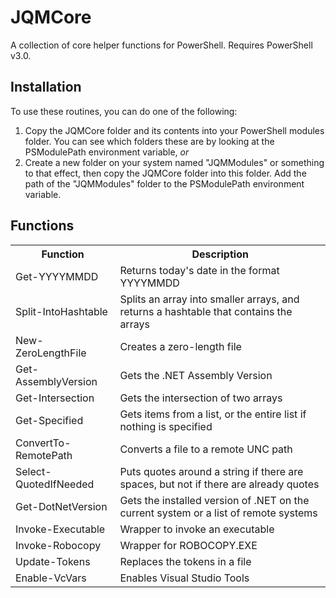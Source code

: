 # JQMCore
A collection of core helper functions for PowerShell.  Requires PowerShell v3.0.

## Installation
To use these routines, you can do one of the following:
1. Copy the JQMCore folder and its contents into your PowerShell modules folder.  You can see which folders these are by looking at the PSModulePath environment variable, *or*
2. Create a new folder on your system named "JQMModules" or something to that effect, then copy the JQMCore folder into this folder.  Add the path of the "JQMModules" folder to the PSModulePath environment variable.

## Functions

<table>
	<tr><th>Function</th><th>Description</th></tr>
	<tr><td>Get-YYYYMMDD</td><td>Returns today's date in the format YYYYMMDD</td></tr>
	<tr><td>Split-IntoHashtable</td><td>Splits an array into smaller arrays, and returns a hashtable that contains the arrays</td></tr>
	<tr><td>New-ZeroLengthFile</td><td>Creates a zero-length file</td></tr>
	<tr><td>Get-AssemblyVersion</td><td>Gets the .NET Assembly Version</td></tr>
	<tr><td>Get-Intersection</td><td>Gets the intersection of two arrays</td></tr>
	<tr><td>Get-Specified</td><td>Gets items from a list, or the entire list if nothing is specified</td></tr>
	<tr><td>ConvertTo-RemotePath</td><td>Converts a file to a remote UNC path</td></tr>
	<tr><td>Select-QuotedIfNeeded</td><td>Puts quotes around a string if there are spaces, but not if there are already quotes</td></tr>
	<tr><td>Get-DotNetVersion</td><td>Gets the installed version of .NET on the current system or a list of remote systems</td></tr>
	<tr><td>Invoke-Executable</td><td>Wrapper to invoke an executable</td></tr>
	<tr><td>Invoke-Robocopy</td><td>Wrapper for ROBOCOPY.EXE</td></tr>
	<tr><td>Update-Tokens</td><td>Replaces the tokens in a file</td></tr>
	<tr><td>Enable-VcVars</td><td>Enables Visual Studio Tools</td></tr>
</table>
		
